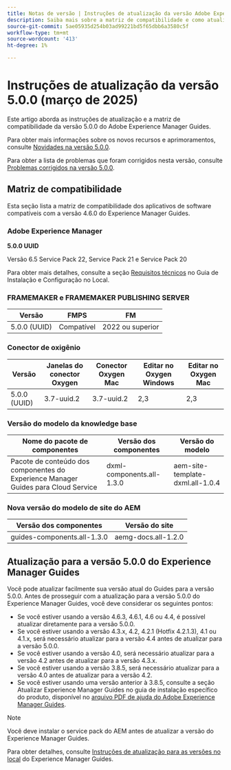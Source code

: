 ```yaml
---
title: Notas de versão | Instruções de atualização da versão Adobe Experience Manager Guides 5.0.0
description: Saiba mais sobre a matriz de compatibilidade e como atualizar para a versão 5.0.0 do Adobe Experience Manager Guides.
source-git-commit: 5ae05935d254b03ad99221bd5f65dbb6a3580c5f
workflow-type: tm+mt
source-wordcount: '413'
ht-degree: 1%

---
```


# Instruções de atualização da versão 5.0.0 (março de 2025)

Este artigo aborda as instruções de atualização e a matriz de compatibilidade da versão 5.0.0 do Adobe Experience Manager Guides.

Para obter mais informações sobre os novos recursos e aprimoramentos, consulte [Novidades na versão 5.0.0](../release-info/whats-new-5-0-0.md).

Para obter a lista de problemas que foram corrigidos nesta versão, consulte [Problemas corrigidos na versão 5.0.0](../release-info/fixed-issues-5-0-0.md).

## Matriz de compatibilidade

Esta seção lista a matriz de compatibilidade dos aplicativos de software compatíveis com a versão 4.6.0 do Experience Manager Guides.

### Adobe Experience Manager

**5.0.0 UUID**

Versão 6.5 Service Pack 22, Service Pack 21 e Service Pack 20

Para obter mais detalhes, consulte a seção [Requisitos técnicos](../install-guide/download-install-technical-requirements.md) no Guia de Instalação e Configuração no Local.

### FRAMEMAKER e FRAMEMAKER PUBLISHING SERVER

| Versão | FMPS | FM |
| --- | --- | --- |
| 5.0.0 (UUID) | Compatível | 2022 ou superior |

### Conector de oxigênio

| Versão | Janelas do conector Oxygen | Conector Oxygen Mac | Editar no Oxygen Windows | Editar no Oxygen Mac |
| --- | --- | --- |--- |--- |
| 5.0.0 (UUID) | 3.7-uuid.2 | 3.7-uuid.2 | 2,3 | 2,3 |

### Versão do modelo da knowledge base

| Nome do pacote de componentes | Versão dos componentes | Versão do modelo |
|---|---|---|
| Pacote de conteúdo dos componentes do Experience Manager Guides para Cloud Service | dxml-components.all-1.3.0 | aem-site-template-dxml.all-1.0.4 |

### Nova versão do modelo de site do AEM


| Versão dos componentes | Versão do site |
|---|---|
| guides-components.all-1.3.0 | aemg-docs.all-1.2.0 |


## Atualização para a versão 5.0.0 do Experience Manager Guides

Você pode atualizar facilmente sua versão atual do Guides para a versão 5.0.0. Antes de prosseguir com a atualização para a versão 5.0.0 do Experience Manager Guides, você deve considerar os seguintes pontos:

- Se você estiver usando a versão 4.6.3, 4.6.1, 4.6 ou 4.4, é possível atualizar diretamente para a versão 5.0.0.
- Se você estiver usando a versão 4.3.x, 4.2, 4.2.1 (Hotfix 4.2.1.3), 4.1 ou 4.1.x, será necessário atualizar para a versão 4.4 antes de atualizar para a versão 5.0.0.
- Se você estiver usando a versão 4.0, será necessário atualizar para a versão 4.2 antes de atualizar para a versão 4.3.x.
- Se você estiver usando a versão 3.8.5, será necessário atualizar para a versão 4.0 antes de atualizar para a versão 4.2.
- Se você estiver usando uma versão anterior à 3.8.5, consulte a seção Atualizar Experience Manager Guides no guia de instalação específico do produto, disponível no [arquivo PDF de ajuda do Adobe Experience Manager Guides](https://helpx.adobe.com/xml-documentation-for-experience-manager/archive.html).

>[!NOTE]
>
>Você deve instalar o service pack do AEM antes de atualizar a versão do Experience Manager Guides.

Para obter detalhes, consulte [Instruções de atualização para as versões no local](../install-guide/upgrade-xml-documentation.md) do Experience Manager Guides.